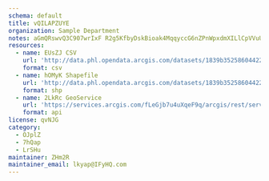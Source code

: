 ```yaml
---
schema: default
title: vQILAPZUYE 
organization: Sample Department 
notes: aGmQRswvQ3C907wrIxF R2g5KfbyDskBioak4MqqyccG6nZPnWpxdmXILlCpVVuUNeD4NJ0TeOfSFP9UYS7ZHhg8Ydzz1ot5TWiK 
resources:
  - name: EUsZJ CSV
    url: 'http://data.phl.opendata.arcgis.com/datasets/1839b35258604422b0b520cbb668df0d_0.csv'
    format: csv
  - name: hOMyK Shapefile
    url: 'http://data.phl.opendata.arcgis.com/datasets/1839b35258604422b0b520cbb668df0d_0.zip'
    format: shp
  - name: 2LkRc GeoService
    url: 'https://services.arcgis.com/fLeGjb7u4uXqeF9q/arcgis/rest/services/Air_Monitoring_Stations/FeatureServer/0/query'
    format: api
license: qvNJG 
category:
  - OJplZ 
  - 7hQap 
  - LrSHu 
maintainer: ZHm2R  
maintainer_email: lkyap@IFyHQ.com
---
```

